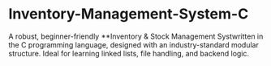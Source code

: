 # Inventory-Management-System-C
A robust, beginner-friendly **Inventory &amp; Stock Management Systwritten in the C programming language, designed with an industry-standard modular structure. Ideal for learning linked lists, file handling, and backend logic.
